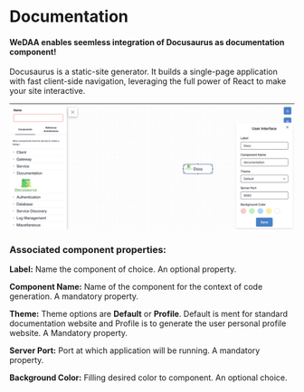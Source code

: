 # Documentation

#### WeDAA enables seemless integration of Docusaurus as documentation component!

Docusaurus is a static-site generator. It builds a single-page application with fast client-side navigation, leveraging the full power of React to make your site interactive.

![WeDAA Backend](/img/documentation.png)


### Associated component properties:

**Label:** Name the component of choice. An optional property.

**Component Name:** Name of the component for the context of code generation. A mandatory property.

**Theme:** Theme options are **Default** or **Profile**. Default is ment for standard documentation website and Profile is to generate the user personal profile website. A Mandatory property.

**Server Port:** Port at which application will be running. A mandatory property.

**Background Color:** Filling desired color to component. An optional choice.
